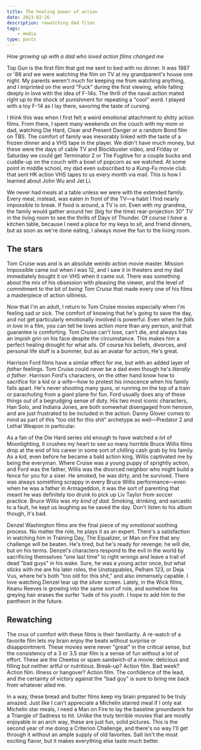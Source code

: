 ```yaml
---
title: The healing power of action
date: 2023-02-26
description: rewatching dad films
tags: 
    - media
type: posts
---
```


_How growing up with a dad who loved action films changed me_

Top Gun is the first film that got me sent to bed with no dinner. It was 1987 or '88 and we were watching the film on TV at my grandparent's house one night. My parents weren't much for keeping me from watching anything, and I imprinted on the word "Fuck" during the first viewing, while falling deeply in love with the idea of F-14s. The thrill of the naval action mated right up to the shock of punishment for repeating a "cool" word. I played with a toy F-14 as I lay there, savoring the taste of cursing.

I think this was when I first felt a weird emotional attachment to shitty action films. From there, I spent many weekends on the couch with my mom or dad, watching Die Hard, Clear and Present Danger or a random Bond film on TBS. The comfort of family was inexorably linked with the taste of a frozen dinner and a VHS tape in the player. We didn't have much money, but these were the days of cable TV and Blockbuster video, and Friday or Saturday we could get Terminator 2 or The Fugitive for a couple bucks and cuddle-up on the couch with a bowl of popcorn as we watched. At some point in middle school, my dad even subscribed to a Kung-Fu movie club that sent HK action VHS tapes to us every month via mail. This is how I learned about John Wu and Jet Li.

We never had meals at a table unless we were with the extended family. Every meal, instead, was eaten in front of the TV—a habit I find nearly impossible to break. If food is around, a TV is on. Even with my grandma, the family would gather around her (big for the time) rear-projection 30" TV in the living room to see the thrills of Days of Thunder.  Of course I _have_ a kitchen table, because I need a place for my keys to sit, and friend dinners, but as soon as we're done eating, I always move the fun to the living room.

## The stars

Tom Cruise was and is an absolute weirdo action movie master. Mission Impossible came out when I was 12, and I saw it in theaters and my dad immediately bought it on VHS when it came out. There was something about the mix of his obsession with pleasing the viewer, and the level of commitment to the bit of *being Tom Cruise* that made every one of his films a masterpiece of action silliness.

Now that I'm an adult, I return to Tom Cruise movies especially when I'm feeling sad or sick. The comfort of knowing that he's going to save the day, and not get particularly emotionally involved is powerful. Even when he _falls in love_ in a film, you can tell he loves action more than any person, and that guarantee is comforting. Tom Cruise can't lose, can't die, and always has an impish grin on his face despite the circumstance. This makes him a perfect healing drought for what ails. Of course his beliefs, divorces, and personal life stuff is a bummer, but as an avatar for action, He's great.

Harrison Ford films have a similar effect for me, but with an added layer of _father_ feelings. Tom Cruise could never be a dad even though he's _literally a father_. Harrison Ford's characters, on the other hand know how to sacrifice for a kid or a wife—how to protest his innocence when his family falls apart. He's never shooting many guns, or running on the top of a train or parachuting from a giant plane for fun. Ford usually does any of these things out of a begrudging sense of duty. His two most iconic characters, Han Solo, and Indiana Jones, are both somewhat disengaged from heroism, and are just frustrated to be included in the action. Danny Glover comes to mind as part of this "too old for this shit" archetype as well—Predator 2 and Lethal Weapon in particular.

As a fan of the Die Hard series old enough to have watched a _lot_ of Moonlighting, it crushes my heart to see so many horrible Bruce Willis films drop at the end of his career in some sort of chilling cash grab by his family. As a kid, even before he became a bald action king, Willis captivated me by being the everyman. Where Cruise was a young puppy of sprightly action, and Ford was the father, Willis was the divorced neighbor who might build a fence for you for a sixer. He smoked, he was dirty, and he survived. There was always something scrappy in every Bruce Willis performance—even when he was a father in Armageddon, it was the sort of parenting that meant he was definitely too drunk to pick up Liv Taylor from soccer practice. Bruce Willis was _my kind of dad_. Smoking, drinking, and sarcastic to a fault, he kept us laughing as he saved the day. Don't listen to his album though, it's bad.

Denzel Washington films are the final piece of my _emotional_ soothing process. No matter the role, he plays it as an expert. There's a satisfaction in watching him in Training Day, The Equalizer, or Man on Fire that any challenge will be beaten. He's tired, but he's ready for revenge; he will die, but on his terms. Denzel's characters respond to the evil in the world by sacrificing themselves "one last time" to right wrongs and leave a trail of dead "bad guys" in his wake. Sure, he was a young actor once, but what sticks with me are his later roles, the Unstoppables, Pelham 123, or Deja Vus, where he's both "too old for this shit," and also immensely capable. I love watching Denzel tear up the silver screen. Lately, in the Wick films, Keanu Reeves is growing into the same sort of role, and somehow his greying hair erases the surfer 'tude of his youth. I hope to add him to the pantheon in the future.

## Rewatching

The crux of comfort with these films is their familiarity. A re-watch of a favorite film lets my brain enjoy the beats without surprise or disappointment. These movies were never "great" in the critical sense, but the consistency of a 3 or 3.5 star film is a sense of fun without a lot of effort. These are the Cheetos or spam sandwich of a movie: delicious and filling but neither artful or nutritious. Break-up? Action film. Bad week? Action film. Illness or hangover? Action film. The confidence of the lead, and the certainty of victory against the "bad guy" is sure to bring me back from whatever ailed me.

In a way, these bread and butter films keep my brain prepared to be truly amazed. Just like I can't appreciate a Michelin starred meal if I only eat Michelin star meals, I need a Man on Fire to lay the baseline groundwork for a Triangle of Sadness to hit. Unlike the truly terrible movies that are mostly enjoyable in an arch way, these are just fun, solid pictures. This is the second year of me doing a Criterion Challenge, and there's no way I'll get through it without an ample supply of old favorites. Salt isn't the most exciting flavor, but it makes everything else taste much better.